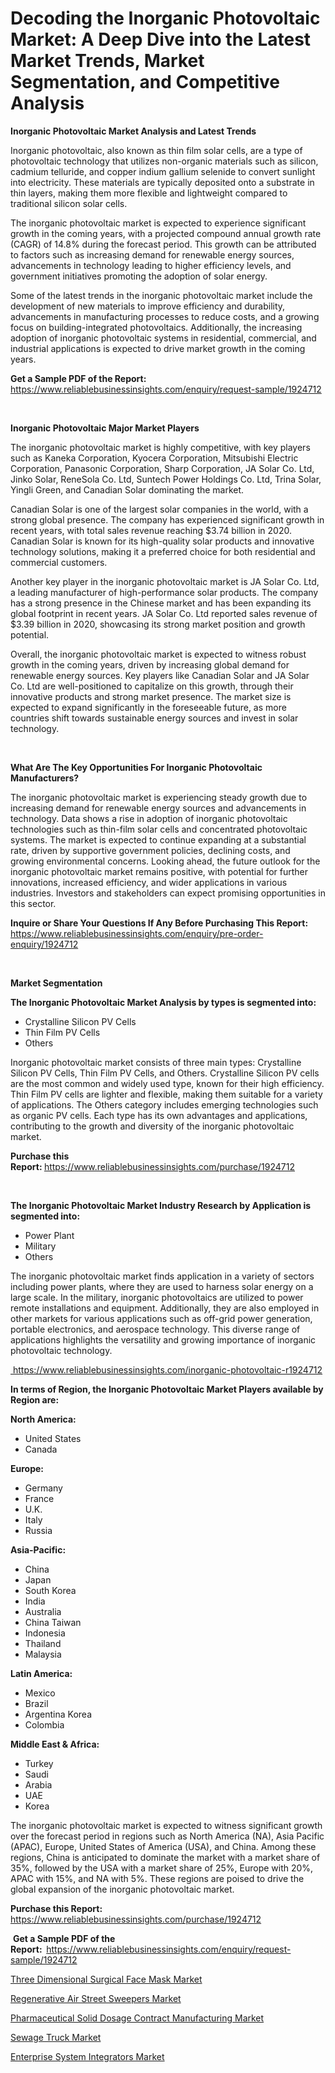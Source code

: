 <p><h1>Decoding the Inorganic Photovoltaic Market: A Deep Dive into the Latest Market Trends, Market Segmentation, and Competitive Analysis</h1></p><p><strong>Inorganic Photovoltaic Market Analysis and Latest Trends</strong></p>
<p><p>Inorganic photovoltaic, also known as thin film solar cells, are a type of photovoltaic technology that utilizes non-organic materials such as silicon, cadmium telluride, and copper indium gallium selenide to convert sunlight into electricity. These materials are typically deposited onto a substrate in thin layers, making them more flexible and lightweight compared to traditional silicon solar cells.</p><p>The inorganic photovoltaic market is expected to experience significant growth in the coming years, with a projected compound annual growth rate (CAGR) of 14.8% during the forecast period. This growth can be attributed to factors such as increasing demand for renewable energy sources, advancements in technology leading to higher efficiency levels, and government initiatives promoting the adoption of solar energy.</p><p>Some of the latest trends in the inorganic photovoltaic market include the development of new materials to improve efficiency and durability, advancements in manufacturing processes to reduce costs, and a growing focus on building-integrated photovoltaics. Additionally, the increasing adoption of inorganic photovoltaic systems in residential, commercial, and industrial applications is expected to drive market growth in the coming years.</p></p>
<p><strong>Get a Sample PDF of the Report:&nbsp;</strong> <a href="https://www.reliablebusinessinsights.com/enquiry/request-sample/1924712">https://www.reliablebusinessinsights.com/enquiry/request-sample/1924712</a></p>
<p>&nbsp;</p>
<p><strong>Inorganic Photovoltaic Major Market Players</strong></p>
<p><p>The inorganic photovoltaic market is highly competitive, with key players such as Kaneka Corporation, Kyocera Corporation, Mitsubishi Electric Corporation, Panasonic Corporation, Sharp Corporation, JA Solar Co. Ltd, Jinko Solar, ReneSola Co. Ltd, Suntech Power Holdings Co. Ltd, Trina Solar, Yingli Green, and Canadian Solar dominating the market.</p><p>Canadian Solar is one of the largest solar companies in the world, with a strong global presence. The company has experienced significant growth in recent years, with total sales revenue reaching $3.74 billion in 2020. Canadian Solar is known for its high-quality solar products and innovative technology solutions, making it a preferred choice for both residential and commercial customers.</p><p>Another key player in the inorganic photovoltaic market is JA Solar Co. Ltd, a leading manufacturer of high-performance solar products. The company has a strong presence in the Chinese market and has been expanding its global footprint in recent years. JA Solar Co. Ltd reported sales revenue of $3.39 billion in 2020, showcasing its strong market position and growth potential.</p><p>Overall, the inorganic photovoltaic market is expected to witness robust growth in the coming years, driven by increasing global demand for renewable energy sources. Key players like Canadian Solar and JA Solar Co. Ltd are well-positioned to capitalize on this growth, through their innovative products and strong market presence. The market size is expected to expand significantly in the foreseeable future, as more countries shift towards sustainable energy sources and invest in solar technology.</p></p>
<p>&nbsp;</p>
<p><strong>What Are The Key Opportunities For Inorganic Photovoltaic Manufacturers?</strong></p>
<p><p>The inorganic photovoltaic market is experiencing steady growth due to increasing demand for renewable energy sources and advancements in technology. Data shows a rise in adoption of inorganic photovoltaic technologies such as thin-film solar cells and concentrated photovoltaic systems. The market is expected to continue expanding at a substantial rate, driven by supportive government policies, declining costs, and growing environmental concerns. Looking ahead, the future outlook for the inorganic photovoltaic market remains positive, with potential for further innovations, increased efficiency, and wider applications in various industries. Investors and stakeholders can expect promising opportunities in this sector.</p></p>
<p><strong>Inquire or Share Your Questions If Any Before Purchasing This Report:</strong> <a href="https://www.reliablebusinessinsights.com/enquiry/pre-order-enquiry/1924712">https://www.reliablebusinessinsights.com/enquiry/pre-order-enquiry/1924712</a></p>
<p>&nbsp;</p>
<p><strong>Market Segmentation</strong></p>
<p><strong>The Inorganic Photovoltaic Market Analysis by types is segmented into:</strong></p>
<p><ul><li>Crystalline Silicon PV Cells</li><li>Thin Film PV Cells</li><li>Others</li></ul></p>
<p><p>Inorganic photovoltaic market consists of three main types: Crystalline Silicon PV Cells, Thin Film PV Cells, and Others. Crystalline Silicon PV cells are the most common and widely used type, known for their high efficiency. Thin Film PV cells are lighter and flexible, making them suitable for a variety of applications. The Others category includes emerging technologies such as organic PV cells. Each type has its own advantages and applications, contributing to the growth and diversity of the inorganic photovoltaic market.</p></p>
<p><strong>Purchase this Report:&nbsp;</strong><a href="https://www.reliablebusinessinsights.com/purchase/1924712">https://www.reliablebusinessinsights.com/purchase/1924712</a></p>
<p>&nbsp;</p>
<p><strong>The Inorganic Photovoltaic Market Industry Research by Application is segmented into:</strong></p>
<p><ul><li>Power Plant</li><li>Military</li><li>Others</li></ul></p>
<p><p>The inorganic photovoltaic market finds application in a variety of sectors including power plants, where they are used to harness solar energy on a large scale. In the military, inorganic photovoltaics are utilized to power remote installations and equipment. Additionally, they are also employed in other markets for various applications such as off-grid power generation, portable electronics, and aerospace technology. This diverse range of applications highlights the versatility and growing importance of inorganic photovoltaic technology.</p></p>
<p><a href="https://www.reliablebusinessinsights.com/inorganic-photovoltaic-r1924712">&nbsp;https://www.reliablebusinessinsights.com/inorganic-photovoltaic-r1924712</a></p>
<p><strong>In terms of Region, the Inorganic Photovoltaic Market Players available by Region are:</strong></p>
<p>
    <p> <strong> North America: </strong>
        <ul>
            <li>United States</li>
            <li>Canada</li>
        </ul>
        </p> 
    <p> <strong> Europe: </strong>
        <ul>
            <li>Germany</li>
            <li>France</li>
            <li>U.K.</li>
            <li>Italy</li>
            <li>Russia</li>
        </ul>
        </p> 
    <p> <strong> Asia-Pacific: </strong>
        <ul>
            <li>China</li>
            <li>Japan</li>
            <li>South Korea</li>
            <li>India</li>
            <li>Australia</li>
            <li>China Taiwan</li>
            <li>Indonesia</li>
            <li>Thailand</li>
            <li>Malaysia</li>
        </ul>
        </p> 
    <p> <strong> Latin America: </strong>
        <ul>
            <li>Mexico</li>
            <li>Brazil</li>
            <li>Argentina Korea</li>
            <li>Colombia</li>
        </ul>
        </p> 
    <p> <strong> Middle East & Africa: </strong>
        <ul>
            <li>Turkey</li>
            <li>Saudi</li>
            <li>Arabia</li>
            <li>UAE</li>
            <li>Korea</li>
        </ul>
    </p>
    </p>
<p><p>The inorganic photovoltaic market is expected to witness significant growth over the forecast period in regions such as North America (NA), Asia Pacific (APAC), Europe, United States of America (USA), and China. Among these regions, China is anticipated to dominate the market with a market share of 35%, followed by the USA with a market share of 25%, Europe with 20%, APAC with 15%, and NA with 5%. These regions are poised to drive the global expansion of the inorganic photovoltaic market.</p></p>
<p><strong>Purchase this Report: </strong><a href="https://www.reliablebusinessinsights.com/purchase/1924712">https://www.reliablebusinessinsights.com/purchase/1924712</a></p>
<p>&nbsp;<strong>Get a Sample PDF of the Report:&nbsp;&nbsp;</strong><a href="https://www.reliablebusinessinsights.com/enquiry/request-sample/1924712">https://www.reliablebusinessinsights.com/enquiry/request-sample/1924712</a></p>
<p><strong></strong></p>
<p><p><a href="https://medium.com/@elzaziemann1943/three-dimensional-surgical-face-mask-market-size-market-segmentation-market-trends-and-growth-501c1c03f50e">Three Dimensional Surgical Face Mask Market</a></p><p><a href="https://github.com/mooaaztarek/Market-Research-Report-List-1/blob/main/regenerative-air-street-sweepers-market.md">Regenerative Air Street Sweepers Market</a></p><p><a href="https://issuu.com/reportprime-2/docs/pharmaceutical-solid-dosage-contract-manufacturing">Pharmaceutical Solid Dosage Contract Manufacturing Market</a></p><p><a href="https://github.com/liliskanaya73/Market-Research-Report-List-1/blob/main/sewage-truck-market.md">Sewage Truck Market</a></p><p><a href="https://issuu.com/reportprime-2/docs/enterprise-system-integrators-market-size-2030.ppt">Enterprise System Integrators Market</a></p></p>